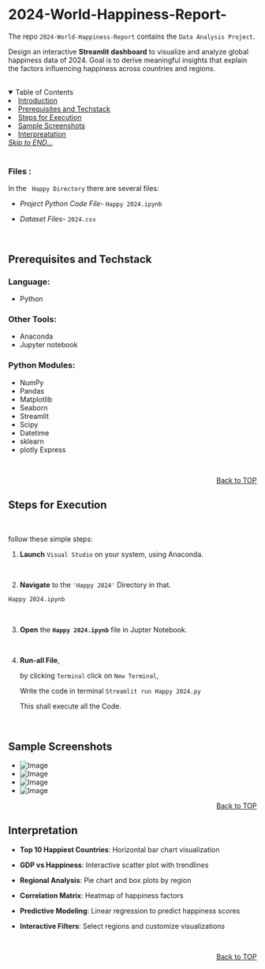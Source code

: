 # 2024-World-Happiness-Report-

The repo ```2024-World-Happiness-Report``` contains the ```Data Analysis Project```.


Design an interactive **Streamlit dashboard** to visualize and analyze global happiness data of 2024. Goal is to derive meaningful insights that explain the factors influencing happiness across countries and regions.


<br>
<details open>
  <summary color= blue >Table of Contents</summary>
    <li> <a href="#a1">Introduction</a></li>
    <li> <a href="#a2">Prerequisites and Techstack</a></li>
    <li> <a href="#a3">Steps for Execution </a></li>
    <li> <a href="#a4">Sample Screenshots </a></li>
    <li><a href="#a5">Interpreatation </a></li>
  <a href="#end"><u><i>Skip to END...</i></u></a>
</details>
</br>

<a name="a1"></a>

### <b>Files :</b>

  In the ``` Happy Directory``` there are several files:

  * <i>Project Python Code File-</i> `Happy 2024.ipynb`

  * <i>Dataset Files-</i> `2024.csv`
    
<br>

##  Prerequisites and Techstack

### Language:
* Python

### Other Tools:
* Anaconda
* Jupyter notebook

### Python Modules:
  * NumPy
  * Pandas
  * Matplotlib
  * Seaborn
  * Streamlit
  * Scipy
  * Datetime
  * sklearn
  * plotly Express

<br>  
<p align="right"><a href="#readme-top">Back to TOP</a></p>

<a name="a3"></a>

## Steps for Execution

<br>

follow these simple steps: 

1. **Launch** ```Visual Studio``` on your system, using Anaconda.
<br>

2. **Navigate** to the ``` 'Happy 2024' ``` Directory in that.
  ```sh
  Happy 2024.ipynb
  ```
<br>

3. **Open** the **```Happy 2024.ipynb```** file in Jupter Notebook. 
<br>

4. **Run-all File**,

    by clicking ```Terminal``` click on ```New Terminal```,

   Write the code in terminal ```Streamlit run Happy 2024.py ```

   This shall execute all the Code.
   
<br>

## Sample Screenshots

  * ![Image](https://github.com/user-attachments/assets/096cbb9d-37c6-432b-bceb-96855212eafe)
  * ![Image](https://github.com/user-attachments/assets/be76d628-f99c-440c-b2bb-91504e57eff4)
  * ![Image](https://github.com/user-attachments/assets/05b73d61-799b-421a-8236-0a2a9a527466)
  * ![Image](https://github.com/user-attachments/assets/163a56d7-4c80-4fda-941e-0bb1962880d2)

<p align="right"><a href="#readme-top">Back to TOP</a></p>

<a name="a5"></a>

## Interpretation

- **Top 10 Happiest Countries**: Horizontal bar chart visualization
  
- **GDP vs Happiness**: Interactive scatter plot with trendlines
  
- **Regional Analysis**: Pie chart and box plots by region
  
- **Correlation Matrix**: Heatmap of happiness factors
  
- **Predictive Modeling**: Linear regression to predict happiness scores
  
- **Interactive Filters**: Select regions and customize visualizations


  
</br>
<p align="right"><a href="#readme-top">Back to TOP</a></p>

<a name="end"></a>
<br>

###





